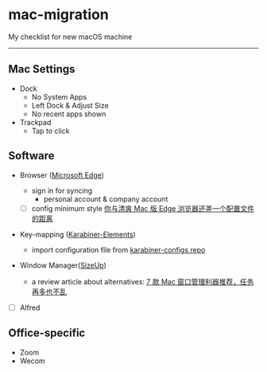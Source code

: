 # mac-migration
My checklist for new macOS machine

---

## Mac Settings

- Dock
  - No System Apps 
  - Left Dock & Adjust Size
  - No recent apps shown
- Trackpad
  - Tap to click

## Software

- Browser ([Microsoft Edge](https://www.microsoft.com/en-us/edge/download?form=MA13FJ))
  - sign in for syncing
    - personal account & company account
  - [ ] config minimum style [你与清爽 Mac 版 Edge 浏览器还差一个配置文件的距离](https://sspai.com/post/77397)

- Key-mapping ([Karabiner-Elements](https://karabiner-elements.pqrs.org/))
  - import configuration file from [karabiner-configs repo](https://github.com/GymRat102/karabiner-configs)

- Window Manager([SizeUp](https://www.irradiatedsoftware.com/sizeup/))
  - a review article about alternatives: [7 款 Mac 窗口管理利器推荐，任务再多也不乱](https://www.ifanr.com/app/699275)

- [ ] Alfred

## Office-specific

- Zoom
- Wecom
